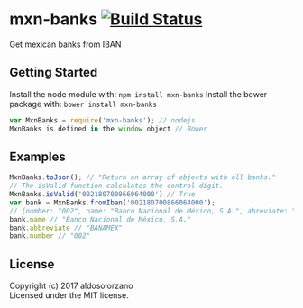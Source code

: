 # mxn-banks [![Build Status](https://secure.travis-ci.org/aldo/mxn-banks.png?branch=master)](http://travis-ci.org/aldo/mxn-banks)

Get mexican banks from IBAN

## Getting Started
Install the node module with: `npm install mxn-banks`
Install the bower package with: `bower install mxn-banks`

```javascript
var MxnBanks = require('mxn-banks'); // nodejs
MxnBanks is defined in the window object // Bower
```
## Examples
```javascript
MxnBanks.toJson(); // "Return an array of objects with all banks."
// The isValid function calculates the control digit. 
MxnBanks.isValid('002180700866064000') // True
var bank = MxnBanks.fromIban('002180700866064000'); 
// {number: "002", name: "Banco Nacional de México, S.A.", abreviate: "BANAMEX"}
bank.name // "Banco Nacional de México, S.A."
bank.abbreviate // "BANAMEX"
bank.number // "002"
```

## License
Copyright (c) 2017 aldosolorzano  
Licensed under the MIT license.
